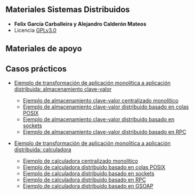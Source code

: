 
## Materiales Sistemas Distribuidos
+ **Felix García Carballeira y Alejandro Calderón Mateos**
+ Licencia [GPLv3.0](https://github.com/acaldero/uc3m_sd/blob/main/LICENSE)


## Materiales de apoyo


## Casos prácticos

  * [Ejemplo de transformación de aplicación monolítica a aplicación distribuida: almacenamiento clave-valor](/casos-practicos/kv_centralizado_a_distribuido.md)
    * [Ejemplo de almacenamiento clave-valor centralizado monolítico](/casos-practicos/kv-centralizado-monolitico#readme)
    * [Ejemplo de almacenamiento clave-valor distribuido basado en colas POSIX](/casos-practicos/kv-distribuido-mqueue#readme)
    * [Ejemplo de almacenamiento clave-valor distribuido basado en sockets](/casos-practicos/kv-distribuido-sockets#readme)
    * [Ejemplo de almacenamiento clave-valor distribuido basado en RPC](/casos-practicos/kv-distribuido-rpc#readme)

  * [Ejemplo de transformación de aplicación monolítica a aplicación distribuida: calculadora](/casos-practicos/cal_centralizado_a_distribuido.md)
    * [Ejemplo de calculadora centralizado monolítico](/casos-practicos/cal-centralizado-monolitico#readme)
    * [Ejemplo de calculadora distribuido basado en colas POSIX](/casos-practicos/cal-distribuido-mqueue#readme)
    * [Ejemplo de calculadora distribuido basado en sockets](/casos-practicos/cal-distribuido-sockets#readme)
    * [Ejemplo de calculadora distribuido basado en RPC](/casos-practicos/cal-distribuido-rpc#readme)
    * [Ejemplo de calculadora distribuido basado en GSOAP](/casos-practicos/cal-distribuido-gsoap-standalone#readme)


